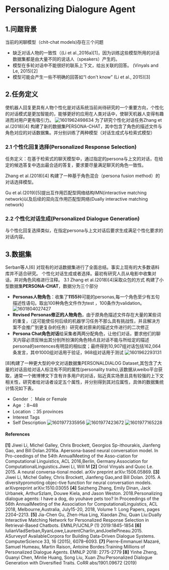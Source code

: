 # Personalizing Dialogure Agent
## 1.问题背景
当前的闲聊模型（chit-chat models)存在三个问题
* 缺乏对话人物的一致性（(Li et al.,2016a)[1]，因为训练这些模型所用的对话数据集都是由大量不同的说话人（speakers）产生的。
* 模型在多轮对话中不能很好的联系上下文，给出关联的回答。 (Vinyals and Le, 2015)[2]
* 模型可能会产生一些不明确的回答如“I don't know” (Li et al., 2015)[3]
## 2.任务定义
使机器人回复更具有人物个性化是对话系统当前尚待研究的一个重要方向，个性化的对话模式是更加智能的，能够更好的应用在人类对话中，使聊天机器人变得有趣进而对用户更有吸引力。
![1601962498634](C:\Users\闫浩霖\AppData\Roaming\Typora\typora-user-images\1601962498634.png)
为了研究个性化对话任务Zhang et al.(2018)[4] 构建了新的数据集PERSONA-CHAT，其中包含了角色的描述文件与角色对应的对话数据集。并分别训练了两种模型（对话生成式与检索式模型）

### 2.1 个性化回复选择(Personalized Response Selection)
任务定义：在基于检索式的聊天模型中，通过指定的persona与上文的对话，在给定的候选答复中选出最合适的答复，要求要尽量满足聊天的角色一致性。

Zhang et al.(2018)[4] 构建了一种基于角色混合（persona fusion method）的对话选择模型。

Gu et al.(2019)[5]提出互作用匹配型网络结构IMN(interactive matching network)以及后续的双向互作用匹配型网络(Dually interactive matching network)

### 2.2 个性化对话生成(Personalized Dialogue Generation)
与个性化回复选择类似，在指定persona与上文对话后要求生成满足个性化要求的对话内容。

## 3.数据集
Serban等人[6] 对现有的对话数据集进行了全面总结。事实上现有的大多数语料库并不适合研究。
个性化对话生成或者选择。最初有研究人员从电影中收集对话，并对角色风格进行注释。
3.1 Zhang et al.(2018)[4]采取众包的方式 构建了小型数据集**PERSONA-CHAT**，数据分为三个部分
* **Personas人物角色**：收集了**1155**种可能的personas,每一个角色至少有五句描述性语句。取出100种角色文件作为test ，100条作为validation。
 ![1601804027427](C:\Users\闫浩霖\AppData\Roaming\Typora\typora-user-images\1601804027427.png)
* **Revised Personas修正的人物角色**，由于原角色描述文件存在大量的某些词的重复，（这可能使任何后续的机器学习任务不那么具有挑战性，并且解决方案不会推广到更复杂的任务）研究者对原来的描述文件进行的二次修正
* **Persona Chat角色对话**给采集者两两分配角色，让他们对话，要求他们的聊天内容必须反映出其分别所扮演的角色特点且对话不能与所给定的描述persona的sentences有明显的相似度；最终得到10,907组对话包括162,064条发言，其中1000组对话用于验证，968组对话用于测试
![1601962293131](C:\Users\闫浩霖\AppData\Roaming\Typora\typora-user-images\1601962293131.png)

[8]构建了一种更大型的中文对话数据集PERSONALDIALOG Dataset,其包含了大量的对话且给对话人标注有不同的属性(personality traits),该数据从weibo平台获取，通常一个微博博文下含有许多用户的对话，贴近真实场景且具有较强的上下文相关性，研究者给对话者设定五个属性，并分别得到其对应属性，具体的数据集统计情况如下表。

* Gender ： Male or Female
* Age ：8~48
* Location ：35 provinces
* Interest Tags 
* Self Description
![1601977335956](C:\Users\闫浩霖\AppData\Roaming\Typora\typora-user-images\1601977335956.png)
![1601977423672](C:\Users\闫浩霖\AppData\Roaming\Typora\typora-user-images\1601977423672.png)
![1601977165228](C:\Users\闫浩霖\AppData\Roaming\Typora\typora-user-images\1601977165228.png)




#### References
**[1]** Jiwei Li, Michel Galley, Chris Brockett, Georgios Sp-ithourakis, Jianfeng Gao, and Bill Dolan.2016a. Apersona-based neural conversation model. In Pro-ceedings of the 54th AnnualMeeting of the Asso-ciation for Computational Linguistics, ACL 2016,Berlin, Germany.Association for ComputationalLinguistics.Jiwei Li, Will M
**[2]** Oriol Vinyals and Quoc Le. 2015. A neural conversa-tional model. arXiv preprint arXiv:1506.05869.
**[3]** Jiwei Li, Michel Galley, Chris Brockett, Jianfeng Gao,and Bill Dolan. 2015. A diversitypromoting objec-tive function for neural conversation models. arXivpreprint arXiv:1510.03055
**[4]** Saizheng Zhang, Emily Dinan, Jack Urbanek, ArthurSzlam, Douwe Kiela, and Jason Weston. 2018.Personalizing dialogue agents: I have a dog, do youhave pets too? In Proceedings of the 56th AnnualMeeting of the Association for ComputationalLinguistics, ACL 2018, Melbourne,Australia, July15-20, 2018, Volume 1: Long Papers, pages 2204–2213.
**[5]** Jia-Chen Gu, Zhen-Hua Ling, Xiaodan Zhu, Quan Liu:Dually Interactive Matching Network for Personalized Response Selection in Retrieval-Based Chatbots. EMNLP/IJCNLP (1) 2019:1845-1854
**[6]** IulianVladSerban,RyanLowe,LaurentCharlin,andJoellePineau.2015. ASurveyof AvailableCorpora for Building Data-Driven Dialogue Systems. ComputerScience 33, 16 (2015), 6078–6093.
**[7]** Pierre-Emmanuel Mazaré, Samuel Humeau, Martin Raison, Antoine Bordes:Training Millions of Personalized Dialogue Agents. EMNLP 2018: 2775-2779
**[8]** Yinhe Zheng, Guanyi Chen, Minlie Huang, Song Liu, Xuan Zhu:Personalized Dialogue Generation with Diversified Traits. CoRR abs/1901.09672 (2019)